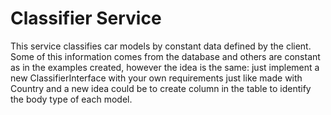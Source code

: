 # Classifier Service

This service classifies car models by constant data defined by the client. Some of this information comes from the
database and others are constant as in the examples created, however the idea is the same: just implement a new
ClassifierInterface with your own requirements just like made with Country and a new idea could be to create column in
the table to identify the body type of each model.

